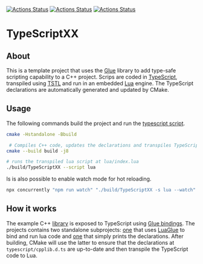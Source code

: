[![Actions Status](https://github.com/TheLartians/TypeScriptXX/workflows/Build/badge.svg)](https://github.com/TheLartians/TypeScriptXX/actions)
[![Actions Status](https://github.com/TheLartians/TypeScriptXX/workflows/Test/badge.svg)](https://github.com/TheLartians/TypeScriptXX/actions)
[![Actions Status](https://github.com/TheLartians/TypeScriptXX/workflows/Check%20style/badge.svg)](https://github.com/TheLartians/TypeScriptXX/actions)

# TypeScriptXX

## About

This is a template project that uses the [Glue](https://github.com/TheLartians/Glue) library to add type-safe scripting capability to a C++ project.
Scrips are coded in [TypeScript](https://www.typescriptlang.org), transpiled using [TSTL](https://typescripttolua.github.io) and run in an embedded [Lua](https://www.lua.org) engine.
The TypeScript declarations are automatically generated and updated by CMake. 

## Usage

The following commands build the project and run the [typescript script](typescript/index.ts).

```bash
cmake -Hstandalone -Bbuild

 # Compiles C++ code, updates the declarations and transpiles TypeScript
cmake --build build -j8

# runs the transpiled lua script at lua/index.lua
./build/TypeScriptXX --script lua 
```

Is is also possible to enable watch mode for hot reloading.

```bash
npx concurrently "npm run watch" "./build/TypeScriptXX -s lua --watch"
```

## How it works

The example C++ [library](include/greeter/greeter.h) is exposed to TypeScript using [Glue bindings](source/glue.cpp).
The projects contains two standalone subprojects: [one](standalone) that uses [LuaGlue](https://github.com/TheLartians/LuaGlue) to bind and run lua code and [one](declarations) that simply prints the declarations.
After building, CMake will use the latter to ensure that the declarations at `typescript/cpplib.d.ts` are up-to-date and then transpile the TypeScript code to Lua.
